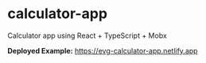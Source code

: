 # calculator-app
Calculator app using React + TypeScript + Mobx

**Deployed Example:**  https://evg-calculator-app.netlify.app
